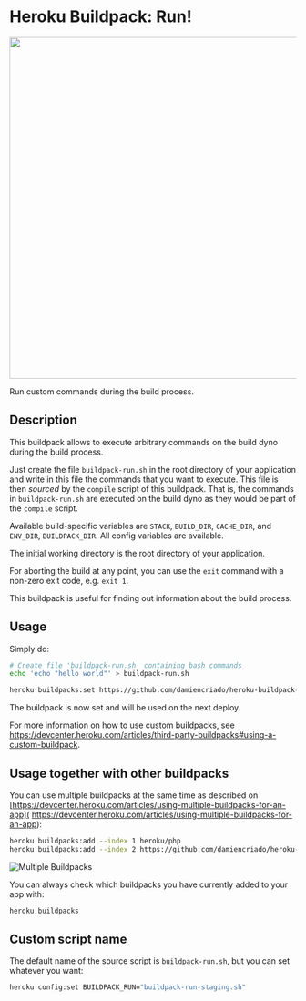 Heroku Buildpack: Run!
=====================

<img src="http://img4.hostingpics.net/pics/899520bprun.png" width="600">

Run custom commands during the build process.


Description
-----------

This buildpack allows to execute arbitrary commands on the build dyno during the build process.

Just create the file `buildpack-run.sh` in the root directory of your application and write in this file the commands that you want to execute. This file is then *sourced* by the `compile` script of this buildpack. That is, the commands in `buildpack-run.sh` are executed on the build dyno as they would be part of the `compile` script.

Available build-specific variables are `STACK`, `BUILD_DIR`, `CACHE_DIR`, and `ENV_DIR`, `BUILDPACK_DIR`.
All config variables are available.

The initial working directory is the root directory of your application.

For aborting the build at any point, you can use the `exit` command with a non-zero exit code, e.g. `exit 1`.

This buildpack is useful for finding out information about the build process.


Usage
-----

Simply do:

~~~bash
# Create file 'buildpack-run.sh' containing bash commands
echo 'echo "hello world"' > buildpack-run.sh

heroku buildpacks:set https://github.com/damiencriado/heroku-buildpack-run.git
~~~

The buildpack is now set and will be used on the next deploy.

For more information on how to use custom buildpacks, see <https://devcenter.heroku.com/articles/third-party-buildpacks#using-a-custom-buildpack>.


Usage together with other buildpacks
------------------------------------

You can use multiple buildpacks at the same time as described on [https://devcenter.heroku.com/articles/using-multiple-buildpacks-for-an-app](
https://devcenter.heroku.com/articles/using-multiple-buildpacks-for-an-app):

~~~bash
heroku buildpacks:add --index 1 heroku/php
heroku buildpacks:add --index 2 https://github.com/damiencriado/heroku-buildpack-run.git
~~~

![Multiple Buildpacks](http://drops.damien.is/1a5xg+)

You can always check which buildpacks you have currently added to your app with:

~~~bash
heroku buildpacks
~~~


Custom script name
------------------

The default name of the source script is `buildpack-run.sh`, but you can set whatever you want:

~~~bash
heroku config:set BUILDPACK_RUN="buildpack-run-staging.sh"
~~~
